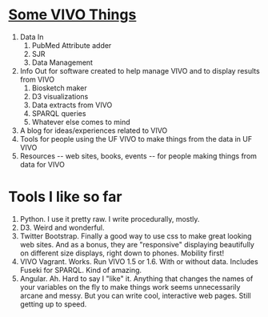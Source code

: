# [Some VIVO Things](http://mconlon17.github.io)

1. Data In
    1. PubMed Attribute adder
	1. SJR
	1. Data Management
1. Info Out for software created to help manage VIVO and to display results from VIVO
    1. Biosketch maker
	1. D3 visualizations
	1. Data extracts from VIVO
	1. SPARQL queries
	1. Whatever else comes to mind
1. A blog for ideas/experiences related to VIVO
1. Tools for people using the UF VIVO to make things from the data in UF VIVO
1. Resources -- web sites, books, events -- for people making things from data for VIVO

# Tools I like so far

1. Python.  I use it pretty raw.  I write procedurally, mostly.
1. D3.  Weird and wonderful.
1. Twitter Bootstrap.  Finally a good way to use css to make great looking web sites. And as a bonus, they
are "responsive" displaying beautifully on different size displays, right down to phones.  Mobility first!
1. VIVO Vagrant.  Works.  Run VIVO 1.5 or 1.6.  With or without data.  Includes Fuseki for SPARQL.  Kind of amazing.
1. Angular.  Ah.  Hard to say I "like" it. Anything that changes the names of your variables on the fly to make things 
work seems unnecessarily arcane and messy.  But you can write cool, interactive web pages.  Still getting up to speed.
